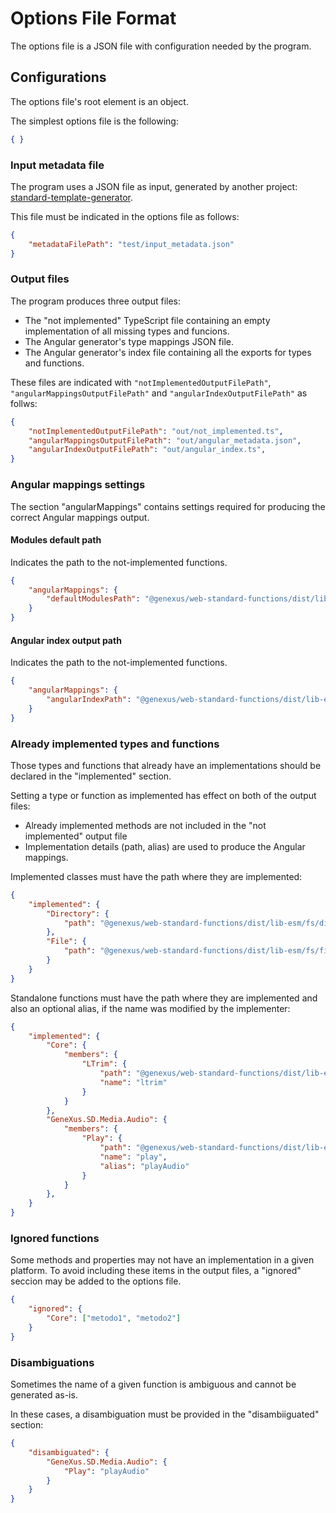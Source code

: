 # Options File Format

The options file is a JSON file with configuration needed by the program.

## Configurations

The options file's root element is an object.

The simplest options file is the following:

```json
{ }
```

### Input metadata file

The program uses a JSON file as input, generated by another project: [standard-template-generator](https://github.com/genexuslabs/standard-template-generator).

This file must be indicated in the options file as follows:

```json
{
    "metadataFilePath": "test/input_metadata.json"
}
```

### Output files

The program produces three output files:
 - The "not implemented" TypeScript file containing an empty implementation of all missing types and funcions.
 - The Angular generator's type mappings JSON file.
 - The Angular generator's index file containing all the exports for types and functions.

These files are indicated with `"notImplementedOutputFilePath"`, `"angularMappingsOutputFilePath"` and `"angularIndexOutputFilePath"` as follws:

```json
{
    "notImplementedOutputFilePath": "out/not_implemented.ts",
	"angularMappingsOutputFilePath": "out/angular_metadata.json",
	"angularIndexOutputFilePath": "out/angular_index.ts",
}
```

### Angular mappings settings

The section "angularMappings" contains settings required for producing the correct Angular mappings output.

#### Modules default path

Indicates the path to the not-implemented functions.

```json
{
	"angularMappings": {
        "defaultModulesPath": "@genexus/web-standard-functions/dist/lib-esm/not-implemented"
    }
}
```

#### Angular index output path

Indicates the path to the not-implemented functions.

```json
{
	"angularMappings": {
        "angularIndexPath": "@genexus/web-standard-functions/dist/lib-esm/index"
    }
}
```

### Already implemented types and functions

Those types and functions that already have an implementations should be declared in the "implemented" section.

Setting a type or function as implemented has effect on both of the output files:
 - Already implemented methods are not included in the "not implemented" output file
 - Implementation details (path, alias) are used to produce the Angular mappings.

Implemented classes must have the path where they are implemented:

```json
{
	"implemented": {
		"Directory": {
			"path": "@genexus/web-standard-functions/dist/lib-esm/fs/directory"
		},
		"File": {
			"path": "@genexus/web-standard-functions/dist/lib-esm/fs/file"
		}
	}
}
```

Standalone functions must have the path where they are implemented and also an optional alias, if the name was modified by the implementer:

```json
{
	"implemented": {
		"Core": {
			"members": {
				"LTrim": {
					"path": "@genexus/web-standard-functions/dist/lib-esm/text/ltrim",
					"name": "ltrim"
				}
			}
		},
		"GeneXus.SD.Media.Audio": {
			"members": {
				"Play": {
					"path": "@genexus/web-standard-functions/dist/lib-esm/media/audio/play",
					"name": "play",
					"alias": "playAudio"
				}
			}
		},
	}
}
```

### Ignored functions

Some methods and properties may not have an implementation in a given platform. To avoid including these items in the output files, a "ignored" seccion may be added to the options file.

```json
{
    "ignored": {
		"Core": ["metodo1", "metodo2"]
    }
}
```

### Disambiguations

Sometimes the name of a given function is ambiguous and cannot be generated as-is.

In these cases, a disambiguation must be provided in the "disambiiguated" section:

```json
{
    "disambiguated": {
		"GeneXus.SD.Media.Audio": {
			"Play": "playAudio"
		}
	}
}
```
